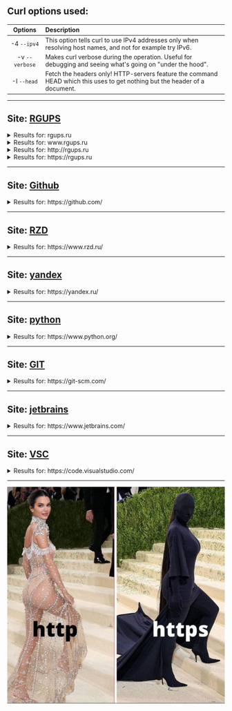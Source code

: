 ## Curl options used:
|     Options      | Description                                                                                                                |
|:----------------:|:-------------------------------------------------------------------------------------------------------------------------- |
|  -4 ``--ipv4``   | This option tells curl to use IPv4 addresses only when resolving host names, and not for example try IPv6.                 |
| -v ``--verbose`` | Makes curl verbose during the operation. Useful for debugging and seeing what's going on "under the hood".                 |
|  -I ``--head``   | Fetch the headers only! HTTP-servers feature the command HEAD which this uses to get nothing but the header of a document. |

___
## Site: [RGUPS](https://www.rgups.ru)
<details>
  <summary>Results for: rgups.ru</summary>
  
> __Use:__
> ```shell
> curl -4vI rgups.ru
>```
>__Result:__
>```shell
>  % Total    % Received % Xferd  Average Speed   Time    Time     Time  Current
>                                 Dload  Upload   Total   Spent    Left  Speed
> 0     0    0     0    0     0      0      0 --:--:-- --:--:-- --:--:--     0*   Trying 80.72.224.90:80...
> * Connected to rgups.ru (80.72.224.90) port 80 (#0)
> 0     0    0     0    0     0      0      0 --:--:-- --:--:-- --:--:--     0> HEAD / HTTP/1.1
> Host: rgups.ru
> User-Agent: curl/7.87.0
> Accept: */*
> * Mark bundle as not supporting multiuse
> < HTTP/1.1 301 Moved Permanently
> < Server: nginx/1.19.1
> < Date: Tue, 12 Sep 2023 17:34:53 GMT
> < Content-Type: text/html
> < Content-Length: 169
> < Connection: keep-alive
> < Location: https://rgups.ru/
> <
> 0   169    0     0    0     0      0      0 --:--:-- --:--:-- --:--:--     0HTTP/1.1 301 Moved Permanently
> Server: nginx/1.19.1
> Date: Tue, 12 Sep 2023 17:34:53 GMT
> Content-Type: text/html
> Content-Length: 169
> Connection: keep-alive
> Location: https://rgups.ru/
>```
>
>  __Info:__
> - Ip: ``80.72.224.90``
> - Port: ``80``
> - Host: ``rgups.ru``
> - Cache-Control: ``-``
> - Content-Type: ``text/html``
> - Response code: ``301 - the page has been permanently moved to a different address``
> - Protocol: ``HTTP/1.1``

</details>

<details>
  <summary>Results for: www.rgups.ru</summary>
  
> __Use:__
> ```shell
> curl -4vI www.rgups.ru
>```
>__Result:__
>```shell
>  % Total    % Received % Xferd  Average Speed   Time    Time     Time  Current
>                                  Dload  Upload   Total   Spent    Left  Speed
>   0     0    0     0    0     0      0      0 --:--:-- --:--:-- --:--:--     0*   Trying 80.72.224.90:80...
> * Connected to www.rgups.ru (80.72.224.90) port 80 (#0)
> HEAD / HTTP/1.1
> Host: www.rgups.ru
> User-Agent: curl/7.87.0
> Accept: */*
> * Mark bundle as not supporting multiuse
> < HTTP/1.1 301 Moved Permanently
> < Server: nginx/1.19.1
> < Date: Tue, 12 Sep 2023 18:21:40 GMT
> < Content-Type: text/html
> < Content-Length: 169
> < Connection: keep-alive
> < Location: https://www.rgups.ru/
> <
>  0   169    0     0    0     0      0      0 --:--:-- --:--:-- --:--:--     0HTTP/1.1 301 Moved Permanently
> Server: nginx/1.19.1
> Date: Tue, 12 Sep 2023 18:21:40 GMT
> Content-Type: text/html
> Content-Length: 169
> Connection: keep-alive
> Location: https://www.rgups.ru/
>```
>
>  __Info:__
> - Ip: ``80.72.224.90``
> - Port: ``80``
> - Host: ``www.rgups.ru``
> - Cache-Control: ``-``
> - Content-Type: ``text/html``
> - Response code: ``301 - the page has been permanently moved to a different address``
> - Protocol: ``HTTP/1.1``

</details>

<details>
  <summary>Results for: http://rgups.ru</summary>
  
> __Use:__
> ```shell
> curl -4vI http://rgups.ru
>```
>__Result:__
>```shell
>    % Total    % Received % Xferd  Average Speed   Time    Time     Time  Current
>                                  Dload  Upload   Total   Spent    Left  Speed
>  0     0    0     0    0     0      0      0 --:--:-- --:--:-- --:--:--     0*   Trying 80.72.224.90:80...
> * Connected to rgups.ru (80.72.224.90) port 80 (#0)
> HEAD / HTTP/1.1
> Host: rgups.ru
> User-Agent: curl/7.87.0
> Accept: */*
>
> * Mark bundle as not supporting multiuse
> < HTTP/1.1 301 Moved Permanently
> < Server: nginx/1.19.1
> < Date: Tue, 12 Sep 2023 18:26:13 GMT
> < Content-Type: text/html
> < Content-Length: 169
> < Connection: keep-alive
> < Location: https://rgups.ru/
> <
>  0   169    0     0    0     0      0      0 --:--:-- --:--:-- --:--:--     0HTTP/1.1 301 Moved Permanently
> Server: nginx/1.19.1
> Date: Tue, 12 Sep 2023 18:26:13 GMT
> Content-Type: text/html
> Content-Length: 169
> Connection: keep-alive
> Location: https://rgups.ru/
>```
>
>  __Info:__
> - Ip: ``80.72.224.90``
> - Port: ``80``
> - Host: ``rgups.ru``
> - Cache-Control: ``-``
> - Content-Type: ``text/html``
> - Response code: ``301 - the page has been permanently moved to a different address``
> - Protocol: ``HTTP/1.1``

</details>

<details>
  <summary>Results for: https://rgups.ru</summary>
  
> __Use:__
> ```shell
> curl -4vI https://rgups.ru
>```
>__Result:__
>```shell
>   % Total    % Received % Xferd  Average Speed   Time    Time     Time  Current
>                                  Dload  Upload   Total   Spent    Left  Speed
>   0     0    0     0    0     0      0      0 --:--:-- --:--:-- --:--:--     0*   Trying 80.72.224.90:443...
> * Connected to rgups.ru (80.72.224.90) port 443 (#0)
> * ALPN: offers h2
> * ALPN: offers http/1.1
> *  CAfile: X:/X/X/mingw64/ssl/certs/ca-bundle.crt
> *  CApath: none
> } [5 bytes data]
> * [CONN-0-0][CF-SSL] TLSv1.3 (OUT), TLS handshake, Client hello (1):
> } [512 bytes data]
>  0     0    0     0    0     0      0      0 --:--:-- --:--:-- --:--:--     0* [CONN-0-0][CF-SSL] TLSv1.3 (IN), TLS handshake, Server hello (2):
> { [112 bytes data]
> * [CONN-0-0][CF-SSL] TLSv1.2 (IN), TLS handshake, Certificate (11):
> { [3980 bytes data]
> * [CONN-0-0][CF-SSL] TLSv1.2 (IN), TLS handshake, Server key exchange (12):
> { [300 bytes data]
> * [CONN-0-0][CF-SSL] TLSv1.2 (IN), TLS handshake, Server finished (14):
> { [4 bytes data]
> * [CONN-0-0][CF-SSL] TLSv1.2 (OUT), TLS handshake, Client key exchange (16):
> } [37 bytes data]
> * [CONN-0-0][CF-SSL] TLSv1.2 (OUT), TLS change cipher, Change cipher spec (1):
> } [1 bytes data]
> * [CONN-0-0][CF-SSL] TLSv1.2 (OUT), TLS handshake, Finished (20):
> } [16 bytes data]
> * [CONN-0-0][CF-SSL] TLSv1.2 (IN), TLS handshake, Finished (20):
> { [16 bytes data]
> * SSL connection using TLSv1.2 / ECDHE-RSA-CHACHA20-POLY1305
> * ALPN: server accepted http/1.1
> * Server certificate:
> *  subject: CN=rgups.ru
> *  start date: Jul 26 05:05:48 2023 GMT
> *  expire date: Oct 24 05:05:47 2023 GMT
> *  subjectAltName: host "rgups.ru" matched cert's "rgups.ru"
> *  issuer: C=US; O=Let's Encrypt; CN=R3
> *  SSL certificate verify ok.
> } [5 bytes data]
> > HEAD / HTTP/1.1
> > Host: rgups.ru
> > User-Agent: curl/7.87.0
> > Accept: */*
> >
> { [5 bytes data]
> * Mark bundle as not supporting multiuse
> < HTTP/1.1 200 OK
> < Server: nginx/1.19.1
> < Date: Tue, 12 Sep 2023 18:33:39 GMT
> < Content-Type: text/html; charset=utf-8
> < Connection: keep-alive
> < X-Powered-By: ProcessWire CMS
> < Set-Cookie: wire=XXXX; path=/; HttpOnly; SameSite=Lax
> < Expires: Thu, 19 Nov 1981 08:52:00 GMT
> < Cache-Control: no-store, no-cache, must-revalidate
> < Pragma: no-cache
> <
>   0     0    0     0    0     0      0      0 --:--:-- --:--:-- --:--:--     0HTTP/1.1 200 OK
> Server: nginx/1.19.1
> Date: Tue, 12 Sep 2023 18:33:39 GMT
> Content-Type: text/html; charset=utf-8
> Connection: keep-alive
> X-Powered-By: ProcessWire CMS
> Set-Cookie: wire=XXX; path=/; HttpOnly; SameSite=Lax
> Expires: Thu, 19 Nov 1981 08:52:00 GMT
> Cache-Control: no-store, no-cache, must-revalidate
> Pragma: no-cache
>```
>
>  __Info:__
> - Ip: ``80.72.224.90``
> - Port: ``443``
> - Host: ``rgups.ru``
> - Cache-Control: ``no-store, no-cache, must-revalidate``
> - Content-Type: ``text/html; charset=utf-8``
> - Response code: ``200 - OK. The client's request was completed successfully.``
> - Protocol: ``HTTP/1.1``
> - Use SSL: ``TLSv1.2``

</details>

___
## Site: [Github](https://github.com/)

<details>
  <summary>Results for: https://github.com/</summary>
  
> __Use:__
> ```shell
> curl -4vI https://github.com/
>```
>__Result:__
>```shell
>  % Total    % Received % Xferd  Average Speed   Time    Time     Time  Current
>                                  Dload  Upload   Total   Spent    Left  Speed
>   0     0    0     0    0     0      0      0 --:--:-- --:--:-- --:--:--     0*   Trying 140.82.121.4:443...
> * Connected to github.com (140.82.121.4) port 443 (#0)
> * ALPN: offers h2
> * ALPN: offers http/1.1
> *  CAfile: C:/Program Files/Git/mingw64/ssl/certs/ca-bundle.crt
> *  CApath: none
> } [5 bytes data]
> * [CONN-0-0][CF-SSL] TLSv1.3 (OUT), TLS handshake, Client hello (1):
> } [512 bytes data]
>   0     0    0     0    0     0      0      0 --:--:-- --:--:-- --:--:--     0* [CONN-0-0][CF-SSL] TLSv1.3 (IN), TLS handshake, Server hello (2):
> { [122 bytes data]
> * [CONN-0-0][CF-SSL] TLSv1.3 (IN), TLS handshake, Encrypted Extensions (8):
> { [19 bytes data]
> * [CONN-0-0][CF-SSL] TLSv1.3 (IN), TLS handshake, Certificate (11):
> { [2459 bytes data]
> * [CONN-0-0][CF-SSL] TLSv1.3 (IN), TLS handshake, CERT verify (15):
> { [80 bytes data]
> * [CONN-0-0][CF-SSL] TLSv1.3 (IN), TLS handshake, Finished (20):
> { [36 bytes data]
> * [CONN-0-0][CF-SSL] TLSv1.3 (OUT), TLS change cipher, Change cipher spec (1):
> } [1 bytes data]
> * [CONN-0-0][CF-SSL] TLSv1.3 (OUT), TLS handshake, Finished (20):
> } [36 bytes data]
> * SSL connection using TLSv1.3 / TLS_AES_128_GCM_SHA256
> * ALPN: server accepted h2
> * Server certificate:
> *  subject: C=US; ST=California; L=San Francisco; O=GitHub, Inc.; CN=github.com
> *  start date: Feb 14 00:00:00 2023 GMT
> *  expire date: Mar 14 23:59:59 2024 GMT
> *  subjectAltName: host "github.com" matched cert's "github.com"
> *  issuer: C=US; O=DigiCert Inc; CN=DigiCert TLS Hybrid ECC SHA384 2020 CA1
> *  SSL certificate verify ok.
> * Using HTTP2, server supports multiplexing
> * Copying HTTP/2 data in stream buffer to connection buffer after upgrade: len=0
> } [5 bytes data]
> * h2h3 [:method: HEAD]
> * h2h3 [:path: /]
> * h2h3 [:scheme: https]
> * h2h3 [:authority: github.com]
> * h2h3 [user-agent: curl/7.87.0]
> * h2h3 [accept: */*]
> * Using Stream ID: 1 (easy handle 0x1f630ce1fa0)
> } [5 bytes data]
> > HEAD / HTTP/2
> > Host: github.com
> > user-agent: curl/7.87.0
> > accept: */*
> >
> { [5 bytes data]
> * [CONN-0-0][CF-SSL] TLSv1.3 (IN), TLS handshake, Newsession Ticket (4):
> { [57 bytes data]
> * [CONN-0-0][CF-SSL] TLSv1.3 (IN), TLS handshake, Newsession Ticket (4):
> { [57 bytes data]
> * old SSL session ID is stale, removing
> { [5 bytes data]
> < HTTP/2 200
> < server: GitHub.com
> < date: Tue, 12 Sep 2023 19:03:35 GMT
> < content-type: text/html; charset=utf-8
> < vary: X-PJAX, X-PJAX-Container, Turbo-Visit, Turbo-Frame, Accept-Language, Accept-Encoding, Accept, X-Requested-With
> < content-language: en-US
> < etag: W/"90247860d2342358996e23231215c4"
> < cache-control: max-age=0, private, must-revalidate
> < strict-transport-security: max-age=31536000; includeSubdomains; preload
> < x-frame-options: deny
> < x-content-type-options: nosniff
> < x-xss-protection: 0
> < referrer-policy: origin-when-cross-origin, strict-origin-when-cross-origin
> < content-security-policy: default-src 'none'; base-uri 'self'; child-src github.com/assets-cdn/worker/ gist.github.com/assets-cdn/worker/; connect-src 'self' uploads.github.com objects-origin.githubusercontent.com www.githubstatus.com collector.github.com raw.githubusercontent.com api.github.com github-cloud.s3.amazonaws.com github-production-repository-file-5c1aeb.s3.amazonaws.com github-production-upload-manifest-file-7fdce7.s3.amazonaws.com github-production-user-asset-6210df.s3.amazonaws.com cdn.optimizely.com logx.optimizely.com/v1/events *.actions.githubusercontent.com productionresultssa0.blob.core.windows.net/ productionresultssa1.blob.core.windows.net/ productionresultssa2.blob.core.windows.net/ productionresultssa3.blob.core.windows.net/ productionresultssa4.blob.core.windows.net/ productionresultssa5.blob.core.windows.net/ productionresultssa6.blob.core.windows.net/ productionresultssa7.blob.core.windows.net/ productionresultssa8.blob.core.windows.net/ productionresultssa9.blob.core.windows.net/ wss://*.actions.githubusercontent.com github-production-repository-image-32fea6.s3.amazonaws.com github-production-release-asset-2e65be.s3.amazonaws.com insights.github.com wss://alive.github.com github.githubassets.com; font-src github.githubassets.com; form-action 'self' github.com gist.github.com objects-origin.githubusercontent.com; frame-ancestors 'none'; frame-src viewscreen.githubusercontent.com notebooks.githubusercontent.com support.github.com; img-src 'self' data: github.githubassets.com media.githubusercontent.com camo.githubusercontent.com identicons.github.com avatars.githubusercontent.com github-cloud.s3.amazonaws.com objects.githubusercontent.com objects-origin.githubusercontent.com secured-user-images.githubusercontent.com/ user-images.githubusercontent.com/ private-user-images.githubusercontent.com opengraph.githubassets.com github-production-user-asset-6210df.s3.amazonaws.com customer-stories-feed.github.com spotlights-feed.github.com *.githubusercontent.com; manifest-src 'self'; media-src github.com user-images.githubusercontent.com/ secured-user-images.githubusercontent.com/ private-user-images.githubusercontent.com github.githubassets.com; script-src github.githubassets.com; style-src 'unsafe-inline' github.githubassets.com; upgrade-insecure-requests; worker-src github.com/assets-cdn/worker/ gist.github.com/assets-cdn/worker/
> < set-cookie: _gh_sess=XXXXXX; Path=/; HttpOnly; Secure; SameSite=Lax
> < set-cookie: _octo=GH1.1.545388337.1694545417; Path=/; Domain=github.com; Expires=Thu, 12 Sep 2024 19:03:37 GMT; Secure; SameSite=Lax
> < set-cookie: logged_in=no; Path=/; Domain=github.com; Expires=Thu, 12 Sep 2024 19:03:37 GMT; HttpOnly; Secure; SameSite=Lax
> < accept-ranges: bytes
> < x-github-request-id: XXXXX
> <
>   0     0    0     0    0     0      0      0 --:--:-- --:--:-- --:--:--     0HTTP/2 200
> server: GitHub.com
> date: Tue, 12 Sep 2023 19:03:35 GMT
> content-type: text/html; charset=utf-8
> vary: X-PJAX, X-PJAX-Container, Turbo-Visit, Turbo-Frame, Accept-Language, Accept-Encoding, Accept, X-Requested-With
> content-language: en-US
> etag: W/"90247860d5d3ff818996e801e21215c4"
> cache-control: max-age=0, private, must-revalidate
> strict-transport-security: max-age=31536000; includeSubdomains; preload
> x-frame-options: deny
> x-content-type-options: nosniff
> x-xss-protection: 0
> referrer-policy: origin-when-cross-origin, strict-origin-when-cross-origin
> content-security-policy: default-src 'none'; base-uri 'self'; child-src github.com/assets-cdn/worker/ gist.github.com/assets-cdn/worker/; connect-src 'self' uploads.github.com objects-origin.githubusercontent.com www.githubstatus.com collector.github.com raw.githubusercontent.com api.github.com github-cloud.s3.amazonaws.com github-production-repository-file-5c1aeb.s3.amazonaws.com github-production-upload-manifest-file-7fdce7.s3.amazonaws.com github-production-user-asset-6210df.s3.amazonaws.com cdn.optimizely.com logx.optimizely.com/v1/events *.actions.githubusercontent.com productionresultssa0.blob.core.windows.net/ productionresultssa1.blob.core.windows.net/ productionresultssa2.blob.core.windows.net/ productionresultssa3.blob.core.windows.net/ productionresultssa4.blob.core.windows.net/ productionresultssa5.blob.core.windows.net/ productionresultssa6.blob.core.windows.net/ productionresultssa7.blob.core.windows.net/ productionresultssa8.blob.core.windows.net/ productionresultssa9.blob.core.windows.net/ wss://*.actions.githubusercontent.com github-production-repository-image-32fea6.s3.amazonaws.com github-production-release-asset-2e65be.s3.amazonaws.com insights.github.com wss://alive.github.com github.githubassets.com; font-src github.githubassets.com; form-action 'self' github.com gist.github.com objects-origin.githubusercontent.com; frame-ancestors 'none'; frame-src viewscreen.githubusercontent.com notebooks.githubusercontent.com support.github.com; img-src 'self' data: github.githubassets.com media.githubusercontent.com camo.githubusercontent.com identicons.github.com avatars.githubusercontent.com github-cloud.s3.amazonaws.com objects.githubusercontent.com objects-origin.githubusercontent.com secured-user-images.githubusercontent.com/ user-images.githubusercontent.com/ private-user-images.githubusercontent.com opengraph.githubassets.com github-production-user-asset-6210df.s3.amazonaws.com customer-stories-feed.github.com spotlights-feed.github.com *.githubusercontent.com; manifest-src 'self'; media-src github.com user-images.githubusercontent.com/ secured-user-images.githubusercontent.com/ private-user-images.githubusercontent.com github.githubassets.com; script-src github.githubassets.com; style-src 'unsafe-inline' github.githubassets.com; upgrade-insecure-requests; worker-src github.com/assets-cdn/worker/ gist.github.com/assets-cdn/worker/
> set-cookie: _gh_sess=cvXXXX3D; Path=/; HttpOnly; Secure; SameSite=Lax
> set-cookie: _octo=GH1.1.345384237.1694145417; Path=/; Domain=github.com; Expires=Thu, 12 Sep 2024 19:03:37 GMT; Secure; SameSite=Lax
> set-cookie: logged_in=no; Path=/; Domain=github.com; Expires=Thu, 12 Sep 2024 19:03:37 GMT; HttpOnly; Secure; SameSite=Lax
> accept-ranges: bytes
> x-github-request-id: XXXX
> 
>```
>
>  __Info:__
> - Ip: ``140.82.121.4``
> - Port: ``443``
> - Host: ``github.com``
> - Cache-Control: ``max-age=0, private, must-revalidate``
> - Content-Type: ``text/html; charset=utf-8``
> - Response code: ``200 - OK. The client's request was completed successfully.``
> - Protocol: ``HTTP/2``
> - Use SSL: ``TLSv1.3``

</details>

___
## Site: [RZD](https://www.rzd.ru/)

<details>
  <summary>Results for: https://www.rzd.ru/</summary>
  
> __Use:__
> ```shell
> curl -4vI --User-agent "Google" https://www.rzd.ru/
>```
>__Result:__
>```shell
>  % Total    % Received % Xferd  Average Speed   Time    Time     Time  Current
>                                  Dload  Upload   Total   Spent    Left  Speed
>   0     0    0     0    0     0      0      0 --:--:-- --:--:-- --:--:--     0*   Trying 212.164.138.128:443...
>   0     0    0     0    0     0      0      0 --:--:--  0:00:20 --:--:--     0* connect to 212.164.138.128 port 443 failed: Timed out
> *   Trying 212.164.138.126:443...
>   0     0    0     0    0     0      0      0 --:--:--  0:00:21 --:--:--     0* Connected to www.rzd.ru (212.164.138.126) port 443 (#0)
> * ALPN: offers h2
> * ALPN: offers http/1.1
> *  CAfile: C:/Program Files/Git/mingw64/ssl/certs/ca-bundle.crt
> *  CApath: none
> } [5 bytes data]
> * [CONN-0-0][CF-SSL] TLSv1.3 (OUT), TLS handshake, Client hello (1):
> } [512 bytes data]
>   0     0    0     0    0     0      0      0 --:--:--  0:00:22 --:--:--     0* [CONN-0-0][CF-SSL] TLSv1.3 (IN), TLS handshake, Server hello (2):
> { [112 bytes data]
> * [CONN-0-0][CF-SSL] TLSv1.2 (IN), TLS handshake, Certificate (11):
> { [3945 bytes data]
> * [CONN-0-0][CF-SSL] TLSv1.2 (IN), TLS handshake, Server key exchange (12):
> { [589 bytes data]
> * [CONN-0-0][CF-SSL] TLSv1.2 (IN), TLS handshake, Server finished (14):
> { [4 bytes data]
> * [CONN-0-0][CF-SSL] TLSv1.2 (OUT), TLS handshake, Client key exchange (16):
> } [70 bytes data]
> * [CONN-0-0][CF-SSL] TLSv1.2 (OUT), TLS change cipher, Change cipher spec (1):
> } [1 bytes data]
> * [CONN-0-0][CF-SSL] TLSv1.2 (OUT), TLS handshake, Finished (20):
> } [16 bytes data]
> * [CONN-0-0][CF-SSL] TLSv1.2 (IN), TLS handshake, Finished (20):
> { [16 bytes data]
> * SSL connection using TLSv1.2 / ECDHE-RSA-AES256-GCM-SHA384
> * ALPN: server accepted http/1.1
> * Server certificate:
> *  subject: CN=*.rzd.ru
> *  start date: May 24 07:13:14 2023 GMT
> *  expire date: Jun 24 07:13:13 2024 GMT
> *  subjectAltName: host "www.rzd.ru" matched cert's "*.rzd.ru"
> *  issuer: C=BE; O=GlobalSign nv-sa; CN=GlobalSign GCC R3 DV TLS CA 2020
> *  SSL certificate verify ok.
> } [5 bytes data]
> > HEAD / HTTP/1.1
> > Host: www.rzd.ru
> > User-Agent: Google
> > Accept: */*
> >
> { [5 bytes data]
> * Mark bundle as not supporting multiuse
> < HTTP/1.1 200
> < Content-Type: text/html;charset=utf-8
> < Content-Length: 210101
> < Connection: keep-alive
> < Date: Tue, 12 Sep 2023 19:22:46 GMT
> < Vary: Accept-Encoding
> < X-UCM-Pod-Name: inex-ucm-716d97f9d-p87lc
> < Strict-Transport-Security: max-age=15724800; includeSubDomains
> < Via: nginx3
> < X-Frame-Options: sameorigin
> < Set-Cookie: session-cookie=17XXXXXXXb; Max-Age=86400; Path=/; secure; HttpOnly
> < X-XSS-Protection: 1; mode=block
> <
>   0  205k    0     0    0     0      0      0 --:--:--  0:00:22 --:--:--     0HTTP/1.1 200
> Content-Type: text/html;charset=utf-8
> Content-Length: 210101
> Connection: keep-alive
> Date: Tue, 12 Sep 2023 19:22:46 GMT
> Vary: Accept-Encoding
> X-UCM-Pod-Name: inex-ucm-7XXXXXXd-p27lc
> Strict-Transport-Security: max-age=15724800; includeSubDomains
> Via: nginx3
> X-Frame-Options: sameorigin
> Set-Cookie: session-cookie=17XXXXXXX1b; Max-Age=86400; Path=/; secure; HttpOnly
> X-XSS-Protection: 1; mode=block
>```
>
>  __Info:__
> - Ip: ``212.164.138.126``
> - Port: ``443``
> - Host: ``www.rzd.ru``
> - Cache-Control: ``-``
> - Content-Type: ``text/html;charset=utf-8``
> - Response code: ``200 - OK. The client's request was completed successfully.``
> - Protocol: ``HTTP/1.1``
> - Use SSL: ``TLSv1.2``

</details>

___
## Site: [yandex](https://yandex.ru/)

<details>
  <summary>Results for: https://yandex.ru/</summary>
  
> __Use:__
> ```shell
> curl -4vI https://yandex.ru/
>```
>__Result:__
>```shell
>  % Total    % Received % Xferd  Average Speed   Time    Time     Time  Current
>                                  Dload  Upload   Total   Spent    Left  Speed
>   0     0    0     0    0     0      0      0 --:--:-- --:--:-- --:--:--     0*   Trying 77.88.55.60:443...
> * Connected to yandex.ru (77.88.55.60) port 443 (#0)
> * ALPN: offers h2
> * ALPN: offers http/1.1
> *  CAfile: C:/Program Files/Git/mingw64/ssl/certs/ca-bundle.crt
> *  CApath: none
> } [5 bytes data]
> * [CONN-0-0][CF-SSL] TLSv1.3 (OUT), TLS handshake, Client hello (1):
> } [512 bytes data]
> * [CONN-0-0][CF-SSL] TLSv1.3 (IN), TLS handshake, Server hello (2):
> { [122 bytes data]
> * [CONN-0-0][CF-SSL] TLSv1.3 (IN), TLS handshake, Encrypted Extensions (8):
> { [15 bytes data]
> * [CONN-0-0][CF-SSL] TLSv1.3 (IN), TLS handshake, Certificate (11):
> { [3672 bytes data]
> * [CONN-0-0][CF-SSL] TLSv1.3 (IN), TLS handshake, CERT verify (15):
> { [79 bytes data]
> * [CONN-0-0][CF-SSL] TLSv1.3 (IN), TLS handshake, Finished (20):
> { [52 bytes data]
> * [CONN-0-0][CF-SSL] TLSv1.3 (OUT), TLS change cipher, Change cipher spec (1):
> } [1 bytes data]
> * [CONN-0-0][CF-SSL] TLSv1.3 (OUT), TLS handshake, Finished (20):
> } [52 bytes data]
> * SSL connection using TLSv1.3 / TLS_AES_256_GCM_SHA384
> * ALPN: server accepted h2
> * Server certificate:
> *  subject: C=RU; ST=Moscow; L=Moscow; O=Yandex LLC; CN=*.xn--d1acpjx3f.xn--p1ai
> *  start date: Jun 21 13:42:48 2023 GMT
> *  expire date: Dec 19 20:59:59 2023 GMT
> *  subjectAltName: host "yandex.ru" matched cert's "yandex.ru"
> *  issuer: C=BE; O=GlobalSign nv-sa; CN=GlobalSign ECC OV SSL CA 2018
> *  SSL certificate verify ok.
> * Using HTTP2, server supports multiplexing
> * Copying HTTP/2 data in stream buffer to connection buffer after upgrade: len=0
> } [5 bytes data]
> * h2h3 [:method: HEAD]
> * h2h3 [:path: /]
> * h2h3 [:scheme: https]
> * h2h3 [:authority: yandex.ru]
> * h2h3 [user-agent: curl/7.87.0]
> * h2h3 [accept: */*]
> * Using Stream ID: 1 (easy handle 0x2af18931fa0)
> } [5 bytes data]
> > HEAD / HTTP/2
> > Host: yandex.ru
> > user-agent: curl/7.87.0
> > accept: */*
> >
> { [5 bytes data]
> * [CONN-0-0][CF-SSL] TLSv1.3 (IN), TLS handshake, Newsession Ticket (4):
> { [233 bytes data]
> * [CONN-0-0][CF-SSL] TLSv1.3 (IN), TLS handshake, Newsession Ticket (4):
> { [233 bytes data]
> * old SSL session ID is stale, removing
> { [5 bytes data]
> * Connection state changed (MAX_CONCURRENT_STREAMS == 128)!
> } [5 bytes data]
>   0     0    0     0    0     0      0      0 --:--:-- --:--:-- --:--:--     0< HTTP/2 302
> < location: https://dzen.ru/?yredirect=true
> < date: Tue, 12 Sep 2023 19:29:30 GMT
> < nel: {"report_to": "network-errors", "max_age": 100, "success_fraction": 0.001, "failure_fraction": 0.1}
> < x-content-type-options: nosniff
> < portal: Home
> < set-cookie: is_gdpr=0; Path=/; Domain=.yandex.ru; Expires=Thu, 11 Sep 2025 19:29:30 GMT
> < set-cookie: is_gdpr_b=COj6IhCGzgEoAg; Path=/; Domain=.yandex.ru; Expires=Thu, 11 Sep 2025 19:29:30 GMT
> < set-cookie: _yasc=WXXXXXXXXXXXXXnF; domain=.yandex.ru; path=/; expires=Fri, 09 Sep 2033 19:29:30 GMT; secure
> < set-cookie: i=62tXXXXSseTJCyCtBSOI0/s=; Expires=Thu, 11-Sep-2025 19:29:30 GMT; Domain=.yandex.ru; Path=/; Secure; HttpOnly
> < set-cookie: yandexuid=X836XXXXX70; Expires=Thu, 11-Sep-2025 19:29:30 GMT; Domain=.yandex.ru; Path=/; Secure
> < p3p: policyref="/w3c/p3p.xml", CP="NON DSP ADM DEV PSD IVDo OUR IND STP PHY PRE NAV UNI"
> < x-yandex-req-id: 1694XXXX9-XXXX9805XXXXX2-balancer-l7leveler-kubr-yp-sas-89-BAL-1771
> < accept-ch: Sec-CH-UA-Platform-Version, Sec-CH-UA-Mobile, Sec-CH-UA-Model, Sec-CH-UA, Sec-CH-UA-Full-Version-List, Sec-CH-UA-WoW64, Sec-CH-UA-Arch, Sec-CH-UA-Bitness, Sec-CH-UA-Platform, Sec-CH-UA-Full-Version, Viewport-Width, DPR, Device-Memory, RTT, Downlink, ECT
> < report-to: { "group": "network-errors", "max_age": 100, "endpoints": [{"url": "https://dr.yandex.net/nel", "priority": 1}, {"url": "https://dr2.yandex.net/nel", "priority": 2}]}
> < cache-control: max-age=1209600,private
> < x-robots-tag: unavailable_after: 12 Sep 2022 00:00:00 PST
> <
>   0     0    0     0    0     0      0      0 --:--:-- --:--:-- --:--:--     0HTTP/2 302
> location: https://dzen.ru/?yredirect=true
> date: Tue, 12 Sep 2023 19:29:30 GMT
> nel: {"report_to": "network-errors", "max_age": 100, "success_fraction": 0.001, "failure_fraction": 0.1}
> x-content-type-options: nosniff
> portal: Home
> set-cookie: is_gdpr=0; Path=/; Domain=.yandex.ru; Expires=Thu, 11 Sep 2025 19:29:30 GMT
> set-cookie: is_gdpr_b=COj6IhCGzgEoAg; Path=/; Domain=.yandex.ru; Expires=Thu, 11 Sep 2025 19:29:30 GMT
> set-cookie: _yasc=WpXXXX; domain=.yandex.ru; path=/; expires=Fri, 09 Sep 2033 19:29:30 GMT; secure
> set-cookie: i=62tB50XXXX/s=; Expires=Thu, 11-Sep-2025 19:29:30 GMT; Domain=.yandex.ru; Path=/; Secure; HttpOnly
> set-cookie: yandexuid=7XXXXXX970; Expires=Thu, 11-Sep-2025 19:29:30 GMT; Domain=.yandex.ru; Path=/; Secure
> p3p: policyref="/w3c/p3p.xml", CP="NON DSP ADM DEV PSD IVDo OUR IND STP PHY PRE NAV UNI"
> x-yandex-req-id: 1XXXX59-X7098XXXX8562-balancer-l7leveler-kubr-yp-sas-89-BAL-1771
> accept-ch: Sec-CH-UA-Platform-Version, Sec-CH-UA-Mobile, Sec-CH-UA-Model, Sec-CH-UA, Sec-CH-UA-Full-Version-List, Sec-CH-UA-WoW64, Sec-CH-UA-Arch, Sec-CH-UA-Bitness, Sec-CH-UA-Platform, Sec-CH-UA-Full-Version, Viewport-Width, DPR, Device-Memory, RTT, Downlink, ECT
> report-to: { "group": "network-errors", "max_age": 100, "endpoints": [{"url": "https://dr.yandex.net/nel", "priority": 1}, {"url": "https://dr2.yandex.net/nel", "priority": 2}]}
> cache-control: max-age=1209600,private
> x-robots-tag: unavailable_after: 12 Sep 2022 00:00:00 PST
>```
>
>  __Info:__
> - Ip: ``77.88.55.60``
> - Port: ``443``
> - Host: ``yandex.ru``
> - Cache-Control: ``max-age=1209600,private``
> - Content-Type: ``nosniff``
> - Response code: ``302 - The resource has been temporarily moved.``
> - Protocol: ``HTTP/2``
> - Use SSL: ``TLSv1.3``

</details>

___
## Site: [python](https://www.python.org/)

<details>
  <summary>Results for: https://www.python.org/</summary>
  
> __Use:__
> ```shell
> curl -4vI https://www.python.org/
>```
>__Result:__
>```shell
>    % Total    % Received % Xferd  Average Speed   Time    Time     Time  Current
>                                  Dload  Upload   Total   Spent    Left  Speed
>   0     0    0     0    0     0      0      0 --:--:-- --:--:-- --:--:--     0*   Trying 146.75.116.223:443...
> * Connected to www.python.org (146.75.116.223) port 443 (#0)
> * ALPN: offers h2
> * ALPN: offers http/1.1
> *  CAfile: C:/Program Files/Git/mingw64/ssl/certs/ca-bundle.crt
> *  CApath: none
> } [5 bytes data]
> * [CONN-0-0][CF-SSL] TLSv1.3 (OUT), TLS handshake, Client hello (1):
> } [512 bytes data]
> * [CONN-0-0][CF-SSL] TLSv1.3 (IN), TLS handshake, Server hello (2):
> { [122 bytes data]
> * [CONN-0-0][CF-SSL] TLSv1.3 (IN), TLS handshake, Encrypted Extensions (8):
> { [19 bytes data]
>   0     0    0     0    0     0      0      0 --:--:-- --:--:-- --:--:--     0* [CONN-0-0][CF-SSL] TLSv1.3 (IN), TLS handshake, Certificate (11):
> { [2906 bytes data]
> * [CONN-0-0][CF-SSL] TLSv1.3 (IN), TLS handshake, CERT verify (15):
> { [264 bytes data]
> * [CONN-0-0][CF-SSL] TLSv1.3 (IN), TLS handshake, Finished (20):
> { [52 bytes data]
> * [CONN-0-0][CF-SSL] TLSv1.3 (OUT), TLS change cipher, Change cipher spec (1):
> } [1 bytes data]
> * [CONN-0-0][CF-SSL] TLSv1.3 (OUT), TLS handshake, Finished (20):
> } [52 bytes data]
> * SSL connection using TLSv1.3 / TLS_AES_256_GCM_SHA384
> * ALPN: server accepted h2
> * Server certificate:
> *  subject: CN=www.python.org
> *  start date: Jun 29 16:48:43 2023 GMT
> *  expire date: Jul 30 16:48:42 2024 GMT
> *  subjectAltName: host "www.python.org" matched cert's "www.python.org"
> *  issuer: C=BE; O=GlobalSign nv-sa; CN=GlobalSign Atlas R3 DV TLS CA 2023 Q2
> *  SSL certificate verify ok.
> * Using HTTP2, server supports multiplexing
> * Copying HTTP/2 data in stream buffer to connection buffer after upgrade: len=0
> } [5 bytes data]
> * h2h3 [:method: HEAD]
> * h2h3 [:path: /]
> * h2h3 [:scheme: https]
> * h2h3 [:authority: www.python.org]
> * h2h3 [user-agent: curl/7.87.0]
> * h2h3 [accept: */*]
> * Using Stream ID: 1 (easy handle 0x1d3e8111fa0)
> } [5 bytes data]
> > HEAD / HTTP/2
> > Host: www.python.org
> > user-agent: curl/7.87.0
> > accept: */*
> >
> { [5 bytes data]
> * [CONN-0-0][CF-SSL] TLSv1.3 (IN), TLS handshake, Newsession Ticket (4):
> { [209 bytes data]
> < HTTP/2 200
> < server: nginx
> < content-type: text/html; charset=utf-8
> < x-frame-options: SAMEORIGIN
> < via: 1.1 vegur, 1.1 varnish, 1.1 varnish
> < accept-ranges: bytes
> < date: Tue, 12 Sep 2023 19:36:13 GMT
> < age: 2754
> < x-served-by: cache-iad-kiad7000025-IAD, cache-fra-eddf8230055-FRA
> < x-cache: HIT, HIT
> < x-cache-hits: 1, 7
> < x-timer: S1694547373.280813,VS0,VE0
> < vary: Cookie
> < strict-transport-security: max-age=63072000; includeSubDomains; preload
> < content-length: 50558
> <
>   0 50558    0     0    0     0      0      0 --:--:-- --:--:-- --:--:--     0HTTP/2 200
> server: nginx
> content-type: text/html; charset=utf-8
> x-frame-options: SAMEORIGIN
> via: 1.1 vegur, 1.1 varnish, 1.1 varnish
> accept-ranges: bytes
> date: Tue, 12 Sep 2023 19:36:13 GMT
> age: 2754
> x-served-by: cache-iad-kiad70111025-IAD, cache-fra-eddf82111055-FRA
> x-cache: HIT, HIT
> x-cache-hits: 1, 7
> x-timer: S1694547373.280813,VS0,VE0
> vary: Cookie
> strict-transport-security: max-age=63072000; includeSubDomains; preload
> content-length: 50558
>```
>
>  __Info:__
> - Ip: ``146.75.116.223``
> - Port: ``443``
> - Host: ``www.python.org``
> - Cache-Control: ``-``
> - Content-Type: ``text/html; charset=utf-8``
> - Response code: ``200 - OK. The client's request was completed successfully.``
> - Protocol: ``HTTP/2``
> - Use SSL: ``TLSv1.3``

</details>

___
## Site: [GIT](https://git-scm.com/)

<details>
  <summary>Results for: https://git-scm.com/</summary>
  
> __Use:__
> ```shell
> curl -4vI https://git-scm.com/
>```
>__Result:__
>```shell
>  % Total    % Received % Xferd  Average Speed   Time    Time     Time  Current
>                                  Dload  Upload   Total   Spent    Left  Speed
>   0     0    0     0    0     0      0      0 --:--:-- --:--:-- --:--:--     0*   Trying 188.114.98.224:443...
> * Connected to git-scm.com (188.114.98.224) port 443 (#0)
> * ALPN: offers h2
> * ALPN: offers http/1.1
> *  CAfile: C:/Program Files/Git/mingw64/ssl/certs/ca-bundle.crt
> *  CApath: none
> } [5 bytes data]
> * [CONN-0-0][CF-SSL] TLSv1.3 (OUT), TLS handshake, Client hello (1):
> } [512 bytes data]
> * [CONN-0-0][CF-SSL] TLSv1.3 (IN), TLS handshake, Server hello (2):
> { [122 bytes data]
> * [CONN-0-0][CF-SSL] TLSv1.3 (IN), TLS handshake, Encrypted Extensions (8):
> { [19 bytes data]
> * [CONN-0-0][CF-SSL] TLSv1.3 (IN), TLS handshake, Certificate (11):
> { [2334 bytes data]
> * [CONN-0-0][CF-SSL] TLSv1.3 (IN), TLS handshake, CERT verify (15):
> { [78 bytes data]
> * [CONN-0-0][CF-SSL] TLSv1.3 (IN), TLS handshake, Finished (20):
> { [52 bytes data]
> * [CONN-0-0][CF-SSL] TLSv1.3 (OUT), TLS change cipher, Change cipher spec (1):
> } [1 bytes data]
> * [CONN-0-0][CF-SSL] TLSv1.3 (OUT), TLS handshake, Finished (20):
> } [52 bytes data]
> * SSL connection using TLSv1.3 / TLS_AES_256_GCM_SHA384
> * ALPN: server accepted h2
> * Server certificate:
> *  subject: C=US; ST=California; L=San Francisco; O=Cloudflare, Inc.; CN=sni.cloudflaressl.com
> *  start date: May 18 00:00:00 2023 GMT
> *  expire date: May 17 23:59:59 2024 GMT
> *  subjectAltName: host "git-scm.com" matched cert's "git-scm.com"
> *  issuer: C=US; O=Cloudflare, Inc.; CN=Cloudflare Inc ECC CA-3
> *  SSL certificate verify ok.
> * Using HTTP2, server supports multiplexing
> * Copying HTTP/2 data in stream buffer to connection buffer after upgrade: len=0
> } [5 bytes data]
> * h2h3 [:method: HEAD]
> * h2h3 [:path: /]
> * h2h3 [:scheme: https]
> * h2h3 [:authority: git-scm.com]
> * h2h3 [user-agent: curl/7.87.0]
> * h2h3 [accept: */*]
> * Using Stream ID: 1 (easy handle 0x1c6d67a1fa0)
> } [5 bytes data]
> > HEAD / HTTP/2
> > Host: git-scm.com
> > user-agent: curl/7.87.0
> > accept: */*
> >
> { [5 bytes data]
> * [CONN-0-0][CF-SSL] TLSv1.3 (IN), TLS handshake, Newsession Ticket (4):
> { [238 bytes data]
> * [CONN-0-0][CF-SSL] TLSv1.3 (IN), TLS handshake, Newsession Ticket (4):
> { [238 bytes data]
> * old SSL session ID is stale, removing
> { [5 bytes data]
> < HTTP/2 200
> < date: Tue, 12 Sep 2023 19:42:10 GMT
> < content-type: text/html; charset=utf-8
> < x-frame-options: SAMEORIGIN
> < x-xss-protection: 1; mode=block
> < x-content-type-options: nosniff
> < x-download-options: noopen
> < x-permitted-cross-domain-policies: none
> < referrer-policy: strict-origin-when-cross-origin
> < cache-control: public, max-age=14400
> < etag: W/"db69273d9410cbf4536e9d4b3a59685d"
> < x-request-id: 5b655b2f-128f-4205-940e-13860b4aaf19
> < x-runtime: 0.008824
> < via: 1.1 vegur
> < cf-cache-status: HIT
> < age: 2597
> < server: cloudflare
> < cf-ray: 805aa1d4aafb4e0f-HEL
> <
>   0     0    0     0    0     0      0      0 --:--:-- --:--:-- --:--:--     0HTTP/2 200
> date: Tue, 12 Sep 2023 19:42:10 GMT
> content-type: text/html; charset=utf-8
> x-frame-options: SAMEORIGIN
> x-xss-protection: 1; mode=block
> x-content-type-options: nosniff
> x-download-options: noopen
> x-permitted-cross-domain-policies: none
> referrer-policy: strict-origin-when-cross-origin
> cache-control: public, max-age=14400
> etag: W/"db69273d9410cbf4536e9d4b3a59685d"
> x-request-id: 5b655b2f-128f-4205-940e-13860b4aaf19
> x-runtime: 0.008824
> via: 1.1 vegur
> cf-cache-status: HIT
> age: 2597
> server: cloudflare
> cf-ray: 805aa1d4aafb4e0f-HEL
>```
>
>  __Info:__
> - Ip: ``188.114.98.224``
> - Port: ``443``
> - Host: ``git-scm.com``
> - Cache-Control: ``public, max-age=14400``
> - Content-Type: ``text/html; charset=utf-8``
> - Response code: ``200 - OK. The client's request was completed successfully.``
> - Protocol: ``HTTP/2``
> - Use SSL: ``TLSv1.3``

</details>

___
## Site: [jetbrains](https://www.jetbrains.com/)

<details>
  <summary>Results for: https://www.jetbrains.com/</summary>

> __Use:__
> ```shell
> curl -4vI https://www.jetbrains.com/
>```
>__Result:__
>```shell
>  % Total    % Received % Xferd  Average Speed   Time    Time     Time  Current
>                                  Dload  Upload   Total   Spent    Left  Speed
>   0     0    0     0    0     0      0      0 --:--:-- --:--:-- --:--:--     0*   Trying 13.33.243.7:443...
> * Connected to www.jetbrains.com (13.33.243.7) port 443 (#0)
> * ALPN: offers h2
> * ALPN: offers http/1.1
> *  CAfile: C:/Program Files/Git/mingw64/ssl/certs/ca-bundle.crt
> *  CApath: none
> } [5 bytes data]
> * [CONN-0-0][CF-SSL] TLSv1.3 (OUT), TLS handshake, Client hello (1):
> } [512 bytes data]
> * [CONN-0-0][CF-SSL] TLSv1.3 (IN), TLS handshake, Server hello (2):
> { [122 bytes data]
> * [CONN-0-0][CF-SSL] TLSv1.3 (IN), TLS handshake, Encrypted Extensions (8):
> { [19 bytes data]
> * [CONN-0-0][CF-SSL] TLSv1.3 (IN), TLS handshake, Certificate (11):
> { [4960 bytes data]
> * [CONN-0-0][CF-SSL] TLSv1.3 (IN), TLS handshake, CERT verify (15):
> { [264 bytes data]
> * [CONN-0-0][CF-SSL] TLSv1.3 (IN), TLS handshake, Finished (20):
> { [36 bytes data]
> * [CONN-0-0][CF-SSL] TLSv1.3 (OUT), TLS change cipher, Change cipher spec (1):
> } [1 bytes data]
> * [CONN-0-0][CF-SSL] TLSv1.3 (OUT), TLS handshake, Finished (20):
> } [36 bytes data]
> * SSL connection using TLSv1.3 / TLS_AES_128_GCM_SHA256
> * ALPN: server accepted h2
> * Server certificate:
> *  subject: CN=www.jetbrains.com
> *  start date: Feb 28 00:00:00 2023 GMT
> *  expire date: Feb  9 23:59:59 2024 GMT
> *  subjectAltName: host "www.jetbrains.com" matched cert's "www.jetbrains.com"
> *  issuer: C=US; O=Amazon; CN=Amazon RSA 2048 M02
> *  SSL certificate verify ok.
> * Using HTTP2, server supports multiplexing
> * Copying HTTP/2 data in stream buffer to connection buffer after upgrade: len=0
> } [5 bytes data]
> * h2h3 [:method: HEAD]
> * h2h3 [:path: /]
> * h2h3 [:scheme: https]
> * h2h3 [:authority: www.jetbrains.com]
> * h2h3 [user-agent: curl/7.87.0]
> * h2h3 [accept: */*]
> * Using Stream ID: 1 (easy handle 0x27587702110)
> } [5 bytes data]
> > HEAD / HTTP/2
> > Host: www.jetbrains.com
> > user-agent: curl/7.87.0
> > accept: */*
> >
> { [5 bytes data]
> * [CONN-0-0][CF-SSL] TLSv1.3 (IN), TLS handshake, Newsession Ticket (4):
> { [124 bytes data]
> * Connection state changed (MAX_CONCURRENT_STREAMS == 128)!
> } [5 bytes data]
> < HTTP/2 200
> < content-type: text/html; charset=utf-8
> < content-length: 47113
> < date: Tue, 12 Sep 2023 19:40:27 GMT
> < server: nginx
> < x-content-type-options: nosniff
> < referrer-policy: same-origin
> < expires: Tue, 12 Sep 2023 19:40:27 GMT
> < cache-control: max-age=0
> < pragma: no-cache
> < x-frame-options: DENY
> < x-content-type-options: nosniff
> < x-xss-protection: 1; mode=block
> < strict-transport-security: max-age=31536000;
> < vary: Accept-Encoding
> < via: 1.1 752474607e5162b3278b647bb0ff3818.cloudfront.net (CloudFront)
> < alt-svc: h3=":443"; ma=86400
> < age: 268
> < set-cookie: cf_country-region=RU-ROS; Domain=jetbrains.com; Path=/; Secure
> < x-cache: Hit from cloudfront
> < x-amz-cf-pop: HEL50-C1
> < x-amz-cf-id: WFc_bpOngqt0LUrUak-eZCH_3fOLYuWonl8cgFH-GRodD-GEjeiHmQ==
> <
>   0 47113    0     0    0     0      0      0 --:--:-- --:--:-- --:--:--     0HTTP/2 200
> content-type: text/html; charset=utf-8
> content-length: 47113
> date: Tue, 12 Sep 2023 19:40:27 GMT
> server: nginx
> x-content-type-options: nosniff
> referrer-policy: same-origin
> expires: Tue, 12 Sep 2023 19:40:27 GMT
> cache-control: max-age=0
> pragma: no-cache
> x-frame-options: DENY
> x-content-type-options: nosniff
> x-xss-protection: 1; mode=block
> strict-transport-security: max-age=31536000;
> vary: Accept-Encoding
> via: 1.1 752474607e5162b3278b647bb0ff3818.cloudfront.net (CloudFront)
> alt-svc: h3=":443"; ma=86400
> age: 268
> set-cookie: cf_country-region=RU-ROS; Domain=jetbrains.com; Path=/; Secure
> x-cache: Hit from cloudfront
> x-amz-cf-pop: HEL50-C1
> x-amz-cf-id: WFc_bpOngqt0LUrUak-eZCH_3fOLYuWonl8cgFH-GRodD-GEjeiHmQ==
>```
>
>  __Info:__
> - Ip: ``13.33.243.7``
> - Port: ``443``
> - Host: ``www.jetbrains.com``
> - Cache-Control: ``max-age=0``
> - Content-Type: ``text/html; charset=utf-8``
> - Response code: ``200 - OK. The client's request was completed successfully.``
> - Protocol: ``HTTP/2``
> - Use SSL: ``TLSv1.3``

</details>

___
## Site: [VSC](https://code.visualstudio.com/)

<details>
  <summary>Results for: https://code.visualstudio.com/</summary>

> __Use:__
> ```shell
> curl -4vI https://code.visualstudio.com/
>```
>__Result:__
>```shell
>  % Total    % Received % Xferd  Average Speed   Time    Time     Time  Current
>                                  Dload  Upload   Total   Spent    Left  Speed
>   0     0    0     0    0     0      0      0 --:--:-- --:--:-- --:--:--     0*   Trying 13.107.246.45:443...
> * Connected to code.visualstudio.com (13.107.246.45) port 443 (#0)
> * ALPN: offers h2
> * ALPN: offers http/1.1
> *  CAfile: C:/Program Files/Git/mingw64/ssl/certs/ca-bundle.crt
> *  CApath: none
> } [5 bytes data]
> * [CONN-0-0][CF-SSL] TLSv1.3 (OUT), TLS handshake, Client hello (1):
> } [512 bytes data]
> * [CONN-0-0][CF-SSL] TLSv1.3 (IN), TLS handshake, Server hello (2):
> { [98 bytes data]
> * [CONN-0-0][CF-SSL] TLSv1.2 (IN), TLS handshake, Certificate (11):
> { [3689 bytes data]
> * [CONN-0-0][CF-SSL] TLSv1.2 (IN), TLS handshake, Server key exchange (12):
> { [365 bytes data]
> * [CONN-0-0][CF-SSL] TLSv1.2 (IN), TLS handshake, Server finished (14):
> { [4 bytes data]
> * [CONN-0-0][CF-SSL] TLSv1.2 (OUT), TLS handshake, Client key exchange (16):
> } [102 bytes data]
> * [CONN-0-0][CF-SSL] TLSv1.2 (OUT), TLS change cipher, Change cipher spec (1):
> } [1 bytes data]
> * [CONN-0-0][CF-SSL] TLSv1.2 (OUT), TLS handshake, Finished (20):
> } [16 bytes data]
> * [CONN-0-0][CF-SSL] TLSv1.2 (IN), TLS handshake, Finished (20):
> { [16 bytes data]
> * SSL connection using TLSv1.2 / ECDHE-RSA-AES256-GCM-SHA384
> * ALPN: server accepted h2
> * Server certificate:
> *  subject: C=US; ST=WA; L=Redmond; O=Microsoft Corporation; CN=code.visualstudio.com
> *  start date: Jul  2 20:00:24 2023 GMT
> *  expire date: Dec 29 20:00:24 2023 GMT
> *  subjectAltName: host "code.visualstudio.com" matched cert's "code.visualstudio.com"
> *  issuer: C=US; O=Microsoft Corporation; CN=Microsoft Azure TLS Issuing CA 02
> *  SSL certificate verify ok.
> * Using HTTP2, server supports multiplexing
> * Copying HTTP/2 data in stream buffer to connection buffer after upgrade: len=0
> } [5 bytes data]
> * h2h3 [:method: HEAD]
> * h2h3 [:path: /]
> * h2h3 [:scheme: https]
> * h2h3 [:authority: code.visualstudio.com]
> * h2h3 [user-agent: curl/7.87.0]
> * h2h3 [accept: */*]
> * Using Stream ID: 1 (easy handle 0x25c7d1d2110)
> } [5 bytes data]
> > HEAD / HTTP/2
> > Host: code.visualstudio.com
> > user-agent: curl/7.87.0
> > accept: */*
> >
> { [5 bytes data]
>   0     0    0     0    0     0      0      0 --:--:-- --:--:-- --:--:--     0< HTTP/2 200
> < content-length: 50213
> < content-type: text/html; charset=utf-8
> < accept-ranges: bytes
> < etag: W/"c425-XBxswsHoV0xCAKuBXXX9s5rjQ"
> < strict-transport-security: max-age=31536000; includeSubDomains
> < content-security-policy: frame-ancestors 'self'
> < x-frame-options: SAMEORIGIN
> < x-xss-protection: 1; mode=block
> < x-content-type-options: nosniff
> < x-content-type-options: nosniff
> < x-powered-by: ASP.NET
> < x-azure-ref: 0UsAAZQAAAAAS4lPNayXXXXXXXXX4MTAAYmU4N2RjNmQtNDBmOS00NWIwLTg4MTAtOTkxMDg3ZWY4YjI5
> < x-cache: CONFIG_NOCACHE
> < date: Tue, 12 Sep 2023 19:47:29 GMT
> <
>   0 50213    0     0    0     0      0      0 --:--:-- --:--:-- --:--:--     0HTTP/2 200
> content-length: 50213
> content-type: text/html; charset=utf-8
> accept-ranges: bytes
> etag: W/"c425-XBxswsHoV0dlJCAKuBbwZ9s5rjQ"
> strict-transport-security: max-age=31536000; includeSubDomains
> content-security-policy: frame-ancestors 'self'
> x-frame-options: SAMEORIGIN
> x-xss-protection: 1; mode=block
> x-content-type-options: nosniff
> x-content-type-options: nosniff
> x-powered-by: ASP.NET
> x-azure-ref: 0UsAAZQAAAAAS4xMuTpFobe1XXXXXXXXXXXMTAAYmU4N2RjNmQtNDBmOS00NWIwLTg4MTAtOTkxMDg3ZWY4YjI5
> x-cache: CONFIG_NOCACHE
> date: Tue, 12 Sep 2023 19:47:29 GMT
>```
>
>  __Info:__
> - Ip: ``13.107.246.45``
> - Port: ``443``
> - Host: ``code.visualstudio.com``
> - Cache-Control: ``CONFIG_NOCACHE``
> - Content-Type: ``text/html; charset=utf-8``
> - Response code: ``200 - OK. The client's request was completed successfully.``
> - Protocol: ``HTTP/2``
> - Use SSL: ``TLSv1.2``

</details>

___

![alt](memes.png)
